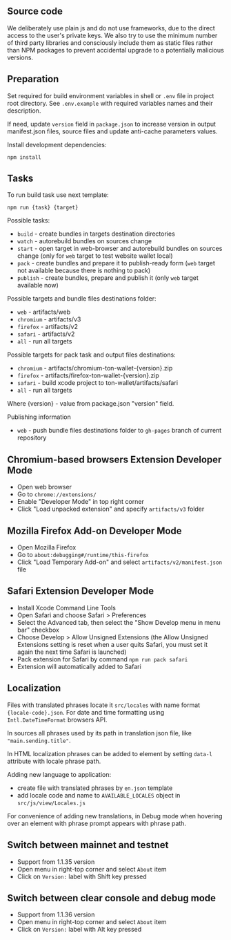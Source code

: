 ## Source code

We deliberately use plain js and do not use frameworks, due to the direct access to the user's private keys. We also try to use the minimum number of third party libraries and consciously include them as static files rather than NPM packages to prevent accidental upgrade to a potentially malicious versions.

## Preparation

Set required for build environment variables in shell or `.env` file in project root directory. See `.env.example` with required variables names and their description.

If need, update `version` field in `package.json` to increase version in output manifest.json files, source files and update anti-cache parameters values.

Install development dependencies:

```
npm install
```

## Tasks

To run build task use next template:

```
npm run {task} {target}
```

Possible tasks:
- `build` - create bundles in targets destination directories
- `watch` - autorebuild bundles on sources change
- `start` - open target in web-browser and autorebuild bundles on sources change (only for `web` target to test website wallet local)
- `pack` - create bundles and prepare it to publish-ready form (`web` target not available because there is nothing to pack)
- `publish` - create bundles, prepare and publish it (only `web` target available now)

Possible targets and bundle files destinations folder:
- `web` - artifacts/web
- `chromium` - artifacts/v3
- `firefox` - artifacts/v2
- `safari` - artifacts/v2
- `all` - run all targets

Possible targets for pack task and output files destinations:
- `chromium` - artifacts/chromium-ton-wallet-{version}.zip
- `firefox` - artifacts/firefox-ton-wallet-{version}.zip
- `safari` - build xcode project to ton-wallet/artifacts/safari
- `all` - run all targets

Where {version} - value from package.json "version" field.

Publishing information
- `web` - push bundle files destinations folder to `gh-pages` branch of current repository

## Chromium-based browsers Extension Developer Mode

- Open web browser
- Go to `chrome://extensions/`
- Enable "Developer Mode" in top right corner
- Click "Load unpacked extension" and specify `artifacts/v3` folder

## Mozilla Firefox Add-on Developer Mode

- Open Mozilla Firefox
- Go to `about:debugging#/runtime/this-firefox`
- Click "Load Temporary Add-on" and select `artifacts/v2/manifest.json` file

## Safari Extension Developer Mode

- Install Xcode Command Line Tools
- Open Safari and choose Safari > Preferences
- Select the Advanced tab, then select the "Show Develop menu in menu bar" checkbox
- Choose Develop > Allow Unsigned Extensions (the Allow Unsigned Extensions setting is reset when a user quits Safari, you must set it again the next time Safari is launched)
- Pack extension for Safari by command `npm run pack safari`
- Extension will automatically added to Safari

## Localization

Files with translated phrases locate it `src/locales` with name format `{locale-code}.json`. For date and time formatting using `Intl.DateTimeFormat` browsers API.

In sources all phrases used by its path in translation json file, like `"main.sending.title"`.

In HTML localization phrases can be added to element by setting `data-l` attribute with locale phrase path.

Adding new language to application:
- create file with translated phrases by `en.json` template
- add locale code and name to `AVAILABLE_LOCALES` object in `src/js/view/Locales.js`

For convenience of adding new translations, in Debug mode when hovering over an element with phrase prompt appears with phrase path.

## Switch between mainnet and testnet

- Support from 1.1.35 version
- Open menu in right-top corner and select `About` item
- Click on `Version:` label with Shift key pressed

## Switch between clear console and debug mode

- Support from 1.1.36 version
- Open menu in right-top corner and select `About` item
- Click on `Version:` label with Alt key pressed
